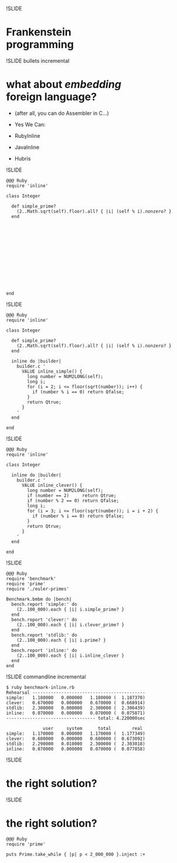 !SLIDE

# Frankenstein<br />programming



!SLIDE bullets incremental

# what about *embedding*<br />foreign language?

* (after all, you can do Assembler in C…)

* Yes We Can:

* RubyInline
* JavaInline
* Hubris



!SLIDE

    @@@ Ruby
    require 'inline'

    class Integer

      def simple_prime?
        (2..Math.sqrt(self).floor).all? { |i| (self % i).nonzero? }
      end














    end



!SLIDE

    @@@ Ruby
    require 'inline'

    class Integer

      def simple_prime?
        (2..Math.sqrt(self).floor).all? { |i| (self % i).nonzero? }
      end

      inline do |builder|
        builder.c '
          VALUE inline_simple() {
            long number = NUM2LONG(self);
            long i;
            for (i = 2; i <= floor(sqrt(number)); i++) {
              if (number % i == 0) return Qfalse;
            }
            return Qtrue;
          }
        '
      end

    end



!SLIDE

    @@@ Ruby
    require 'inline'

    class Integer

      inline do |builder|
        builder.c '
          VALUE inline_clever() {
            long number = NUM2LONG(self);
            if (number == 2)     return Qtrue;
            if (number % 2 == 0) return Qfalse;
            long i;
            for (i = 3; i <= floor(sqrt(number)); i = i + 2) {
              if (number % i == 0) return Qfalse;
            }
            return Qtrue;
          }
        '
      end

    end




!SLIDE

    @@@ Ruby
    require 'benchmark'
    require 'prime'
    require './euler-primes'

    Benchmark.bmbm do |bench|
      bench.report 'simple:' do
        (2..100_000).each { |i| i.simple_prime? }
      end
      bench.report 'clever:' do
        (2..100_000).each { |i| i.clever_prime? }
      end
      bench.report 'stdlib:' do
        (2..100_000).each { |i| i.prime? }
      end
      bench.report 'inline:' do
        (2..100_000).each { |i| i.inline_clever }
      end
    end



!SLIDE commandline incremental

    $ ruby benchmark-inline.rb
    Rehearsal -------------------------------------------
    simple:   1.180000   0.000000   1.180000 (  1.187370)
    clever:   0.670000   0.000000   0.670000 (  0.668914)
    stdlib:   2.300000   0.000000   2.300000 (  2.306439)
    inline:   0.070000   0.000000   0.070000 (  0.075871)
    ---------------------------------- total: 4.220000sec

                  user     system      total        real
    simple:   1.170000   0.000000   1.170000 (  1.177349)
    clever:   0.680000   0.000000   0.680000 (  0.673092)
    stdlib:   2.290000   0.010000   2.300000 (  2.303018)
    inline:   0.070000   0.000000   0.070000 (  0.077858)



!SLIDE

# the right solution?



!SLIDE

# the right solution?

    @@@ Ruby
    require 'prime'

    puts Prime.take_while { |p| p < 2_000_000 }.inject :+
